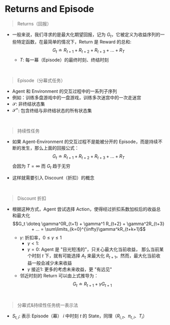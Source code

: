 
&emsp;
# Returns and Episode
>Returns（回报）
- 一般来说，我们寻求的是最大化期望回报，记为 $G_t$，它被定义为收益序列的一些特定函数，在最简单的情况下，Return 是 Reward 的总和:
    $$G_t \doteq R_{t+1} + R_{t+2} + R_{t+3} + ...  + R_T$$
    - $T$: 每一幕（Episode）的最终时刻、终结时刻

&emsp;
>Episode（分幕式任务）
- Agent 和 Environment 的交互过程中的一系列子序列
- 例如：训练多盘游戏中的一盘游戏，训练多次迷宫中的一次走迷宫
- $\mathcal{S}$: 非终结状态集
- $\mathcal{S}^+$: 包含终结与非终结状态的所有状态集


&emsp;
>持续性任务
- 如果 Agent-Environment 的交互过程不是能被分开的 Episode，而是持续不断的发生，那么上面的回报公式：
    $$G_t \doteq R_{t+1} + R_{t+2} + R_{t+3} + ...  + R_T$$
    会因为 $T=\infty$ 而 $G_t$ 趋于无穷

- 这样就需要引入 Discount（折扣）的概念


&emsp;
>Discount 折扣
- 根据这种方式，Agent 尝试选择 Action，使得经过折扣系数加权后的收益总和最大化
    $$G_t \doteq \gamma^0R_{t+1} + \gamma^1 R_{t+2} + \gamma^2R_{t+3} + ... = \sum\limits_{k=0}^{\infty}\gamma^kR_{t+k+1}$$
    - $\gamma$: 折扣率，$0 \leq \gamma \leq 1$
        - $\gamma < 1$:
        - $\gamma=0$: Agent 是 "目光短浅的"，只关心最大化当前收益， 那么当前某个时刻 $t$ 下，就有可能选择 $A_t$ 来最大化 $R_{t+1}$。然而，最大化当前收益一般会减少未来收益
        - $\gamma$ 接近1: 更多的考虑未来收益，更 "有远见"
    - 邻近时刻的 Return 可以由上式推导为：
    $$G_t \doteq R_{t+1} + \gamma G_{t+1}$$


&emsp;
>分幕式&持续性任务统一表示法
- $S_{t, i}$: 表示 Episode（幕） $i$ 中时刻 $t$ 的 State，同理（$R_{i,t}、\pi_{t, i}、T_i$）